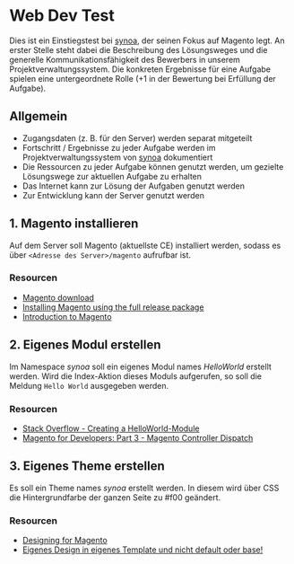 # Web Dev Test

Dies ist ein Einstiegstest bei [synoa](http://synoa.de), der seinen Fokus auf Magento legt. An erster Stelle steht dabei die Beschreibung des Lösungsweges und die generelle Kommunikationsfähigkeit des Bewerbers in unserem Projektverwaltungssystem. Die konkreten Ergebnisse für eine Aufgabe spielen eine untergeordnete Rolle (+1 in der Bewertung bei Erfüllung der Aufgabe). 


## Allgemein
 - Zugangsdaten (z. B. für den Server) werden separat mitgeteilt
 - Fortschritt / Ergebnisse zu jeder Aufgabe werden im Projektverwaltungssystem von [synoa](http://synoa.de) dokumentiert
 - Die Ressourcen zu jeder Aufgabe können genutzt werden, um gezielte Lösungswege zur aktuellen Aufgabe zu erhalten
 - Das Internet kann zur Lösung der Aufgaben genutzt werden
 - Zur Entwicklung kann der Server genutzt werden 





## 1. Magento installieren

Auf dem Server soll Magento (aktuellste CE) installiert werden, sodass es über `<Adresse des Server>/magento` aufrufbar ist. 


### Resourcen
 - [Magento download](http://www.magentocommerce.com/download)
 - [Installing Magento using the full release package](http://www.magentocommerce.com/wiki/1_-_installation_and_configuration/magento_installation_guide#installing_magento_using_the_full_release_package)
 - [Introduction to Magento](http://www.2bebrave.com/ecommerce/69-an-introduction-to-magento)





## 2. Eigenes Modul erstellen

Im Namespace *synoa* soll ein eigenes Modul names *HelloWorld* erstellt werden. Wird die Index-Aktion dieses Moduls aufgerufen, so soll die Meldung `Hello World` ausgegeben werden.  

### Resourcen
 - [Stack Overflow - Creating a HelloWorld-Module](http://stackoverflow.com/a/588683/1012875)
 - [Magento for Developers: Part 3 - Magento Controller Dispatch](http://www.magentocommerce.com/knowledge-base/entry/magento-for-dev-part-3-magento-controller-dispatch)





## 3. Eigenes Theme erstellen

Es soll ein Theme names *synoa* erstellt werden. In diesem wird über CSS die Hintergrundfarbe der ganzen Seite zu #f00 geändert. 

### Resourcen
 - [Designing for Magento](http://www.magentocommerce.com/wiki/4_-_themes_and_template_customization/0_-_theming_in_magento/designing-for-magento)
 - [Eigenes Design in eigenes Template und nicht default oder base!](http://www.commercers.com/blog/magento-eigenes-design-in-eigenes-template-und-nicht-default-oder-base/)